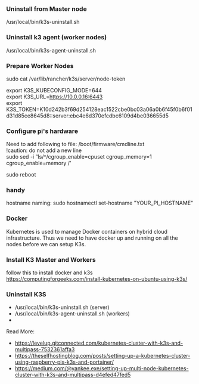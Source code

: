 ### Uninstall from Master node  
/usr/local/bin/k3s-uninstall.sh

### Uninstall k3 agent (worker nodes)  
/usr/local/bin/k3s-agent-uninstall.sh


### Prepare Worker Nodes  
sudo cat /var/lib/rancher/k3s/server/node-token  

export K3S_KUBECONFIG_MODE=644  
export K3S_URL=https://10.0.0.16:6443  
export K3S_TOKEN=K10d242b3f69d254128eac1522cbe0bc03a06a0b6f45f0b6f01d31d85ce8645d8::server:ebc4e6d370efcdbc6109d4be036655d5  


### Configure pi's hardware
Need to add following to file: /boot/firmware/cmdline.txt  
!caution: do not add a new line  
sudo sed -i '1s/^/cgroup_enable=cpuset cgroup_memory=1 cgroup_enable=memory /'   

sudo reboot  
  
### handy
hostname naming:
sudo hostnamectl set-hostname "YOUR_PI_HOSTNAME"  

### Docker  
Kubernetes is used to manage Docker containers on hybrid cloud infrastructure. Thus we need to have docker up and running on all the nodes before we can setup K3s.  

### Install K3 Master and Workers  
follow this to install docker and k3s  
https://computingforgeeks.com/install-kubernetes-on-ubuntu-using-k3s/  

### Uninstall K3S  
 - /usr/local/bin/k3s-uninstall.sh   (server)
 - /usr/local/bin/k3s-agent-uninstall.sh (workers)
 - 

Read More:  
  - https://levelup.gitconnected.com/kubernetes-cluster-with-k3s-and-multipass-7532361affa3  
  - https://theselfhostingblog.com/posts/setting-up-a-kubernetes-cluster-using-raspberry-pis-k3s-and-portainer/   
  - https://medium.com/@yankee.exe/setting-up-multi-node-kubernetes-cluster-with-k3s-and-multipass-d4efed47fed5  

